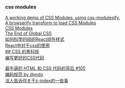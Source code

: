### css modules
[A working demo of CSS Modules, using css-modulesify.](https://github.com/css-modules/browserify-demo)  
[A browserify transform to load CSS Modules](https://github.com/css-modules/css-modulesify)  
[CSS Modules](https://github.com/css-modules/css-modules)  
[The End of Global CSS](https://medium.com/seek-ui-engineering/the-end-of-global-css-90d2a4a06284)  
[如何科学的组织React组件样式](http://segmentfault.com/a/1190000003032506)  
[React中对于css的使用](http://react-china.org/t/react-css/1844)  
[## CSS 的黑科技](http://segmentfault.com/a/1190000003023537)  
[编写更好的CSS代码](http://web.jobbole.com/55067/)  


[最牛逼的 HTML 和 CSS 代码的背后 #105](https://github.com/lifesinger/lifesinger.github.com/issues/105)  
[编码规范 by @mdo](http://zoomzhao.github.io/code-guide/#css-nesting)  
[没人告诉你关于z-index的一些事](http://web.jobbole.com/82884/)  
[]()  
[]()  
[]()  
[]()  
[]()  
[]()  
[]()  
[]()  
[]()  
[]()  
[]()  
[]()  
[]()  
[]()  
[]()  
[]()  
